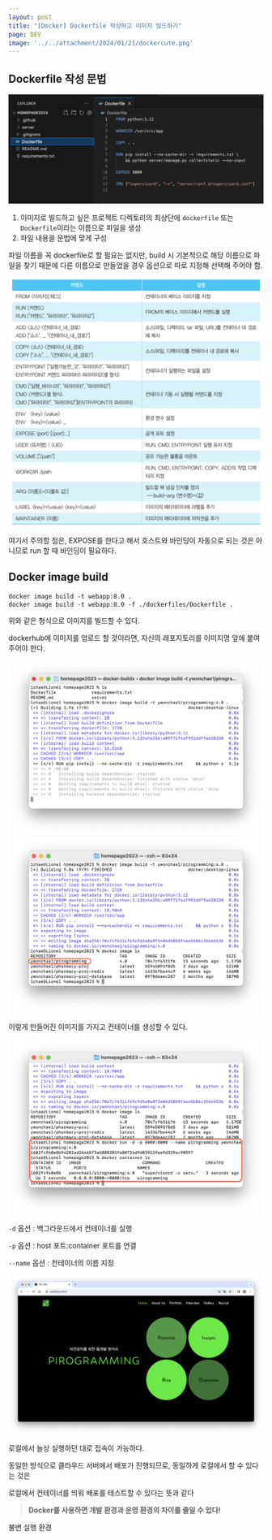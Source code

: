 ```yaml
---
layout: post
title: "[Docker] Dockerfile 작성하고 이미지 빌드하기"
page: DEV
image: '../../attachment/2024/01/21/dockercute.png'
---
```


## Dockerfile 작성 문법

<img src='../attachment/2024/01/21/12dockerfile_example.png'>

1. 이미지로 빌드하고 싶은 프로젝트 디렉토리의 최상단에 `dockerfile` 또는 `Dockerfile`이라는 이름으로 파일을 생성
2. 파일 내용을 문법에 맞게 구성

파일 이름을 꼭 dockerfile로 할 필요는 없지만, build 시 기본적으로 해당 이름으로 파일을 찾기 때문에 다른 이름으로 만들었을 경우 옵션으로 따로 지정해 선택해 주어야 함.

<img src='../attachment/2024/01/21/14dockerfile_cheatsheet.jpeg'>

여기서 주의할 점은, EXPOSE를 한다고 해서 호스트와 바인딩이 자동으로 되는 것은 아니므로 run 할 때 바인딩이 필요하다.

## Docker image build

```
docker image build -t webapp:8.0 .
docker image build -t webapp:8.0 -f ./dockerfiles/Dockerfile .
```

위와 같은 형식으로 이미지를 빌드할 수 있다.

dockerhub에 이미지를 업로드 할 것이라면, 자신의 레포지토리를 이미지명 앞에 붙여주어야 한다.

<img src='../attachment/2024/01/21/15dockerimagebuild.png'>
<img src='../attachment/2024/01/21/16dockerimagebuild.png'>

이렇게 만들어진 이미지를 가지고 컨테이너를 생성할 수 있다.

<img src='../attachment/2024/01/21/17dockerrun.png'>

`-d` 옵션 : 백그라운드에서 컨테이너를 실행

`-p` 옵션 : host 포트:container 포트를 연결

`--name` 옵션 : 컨테이너의 이름 지정

<img src='../attachment/2024/01/21/18localhost.png'>

로컬에서 늘상 실행하던 대로 접속이 가능하다.

동일한 방식으로 클라우드 서버에서 배포가 진행되므로, 동일하게 로컬에서 할 수 있다는 것은

로컬에서 컨테이너를 띄워 배포를 테스트할 수 있다는 뜻과 같다

> **Docker를 사용하면 개발 환경과 운영 환경의 차이를 줄일 수 있다!**
>
불변 실행 환경